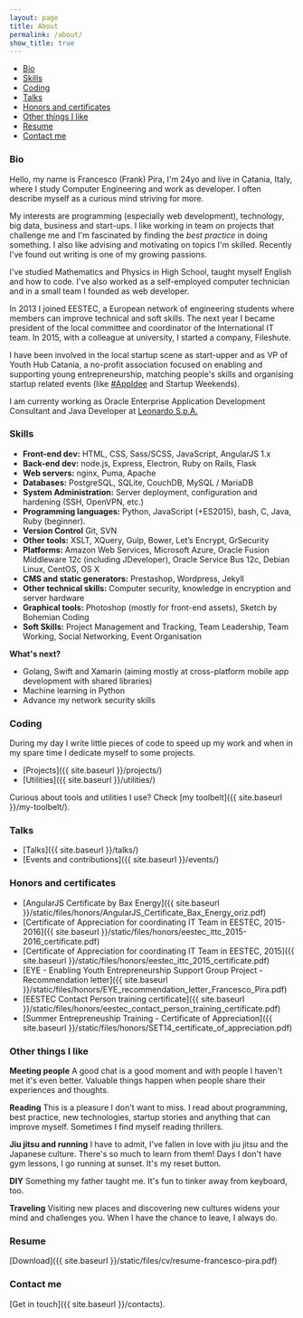 ```yaml
---
layout: page
title: About
permalink: /about/
show_title: true
---
```


- [Bio](#bio)
- [Skills](#skills)
- [Coding](#coding)
- [Talks](#talks)
- [Honors and certificates](#honors-and-certificates)
- [Other things I like](#other-things-i-like)
- [Resume](#resume)
- [Contact me](#contact-me)

### Bio

Hello, my name is Francesco (Frank) Pira, I'm 24yo and live in Catania, Italy, where I study Computer Engineering and work as developer. I often describe myself as a curious mind striving for more.

My interests are programming (especially web development), technology, big data, business and start-ups. I like working in team on projects that challenge me and I'm fascinated by finding the *best practice* in doing something. I also like advising and motivating on topics I'm skilled. Recently I've found out writing is one of my growing passions.

I've studied Mathematics and Physics in High School, taught myself English and how to code. I've also worked as a self-employed computer technician and in a small team I founded as web developer.

In 2013 I joined EESTEC, a European network of engineering students where members can improve technical and soft skills. The next year I became president of the local committee and coordinator of the International IT team. In 2015, with a colleague at university, I started a company, Fileshute.

I have been involved in the local startup scene as start-upper and as VP of Youth Hub Catania, a no-profit association focused on enabling and supporting young entrepreneurship, matching people's skills and organising startup related events (like [#AppIdee](https://twitter.com/hashtag/AppIdee?src=hash) and Startup Weekends).

I am currenty working as Oracle Enterprise Application Development Consultant and Java Developer at [Leonardo S.p.A.](http://leonardocompany.com)

### Skills

- **Front-end dev:** HTML, CSS, Sass/SCSS, JavaScript, AngularJS 1.x
- **Back-end dev:** node.js, Express, Electron, Ruby on Rails, Flask
- **Web servers:** nginx, Puma, Apache
- **Databases:** PostgreSQL, SQLite, CouchDB, MySQL / MariaDB
- **System Administration:** Server deployment, configuration and hardening (SSH, OpenVPN, etc.)
- **Programming languages:** Python, JavaScript (+ES2015), bash, C, Java, Ruby (beginner).
- **Version Control** Git, SVN
- **Other tools:** XSLT, XQuery, Gulp, Bower, Let’s Encrypt, GrSecurity
- **Platforms:** Amazon Web Services, Microsoft Azure, Oracle Fusion Middleware 12c (including JDeveloper), Oracle Service Bus 12c, Debian Linux, CentOS, OS X
- **CMS and static generators:** Prestashop, Wordpress, Jekyll
- **Other technical skills:** Computer security, knowledge in encryption and server hardware
- **Graphical tools:** Photoshop (mostly for front-end assets), Sketch by Bohemian Coding
- **Soft Skills:** Project Management and Tracking, Team Leadership, Team Working, Social Networking, Event Organisation

**What's next?**

- Golang, Swift and Xamarin (aiming mostly at cross-platform mobile app development with shared libraries)
- Machine learning in Python
- Advance my network security skills

### Coding

During my day I write little pieces of code to speed up my work and when in my spare time I dedicate myself to some projects.

- [Projects]({{ site.baseurl }}/projects/)
- [Utilities]({{ site.baseurl }}/utilities/)

Curious about tools and utilities I use? Check [my toolbelt]({{ site.baseurl }}/my-toolbelt/).

### Talks

- [Talks]({{ site.baseurl }}/talks/)
- [Events and contributions]({{ site.baseurl }}/events/)

### Honors and certificates

- [AngularJS Certificate by Bax Energy]({{ site.baseurl }}/static/files/honors/AngularJS_Certificate_Bax_Energy_oriz.pdf)
- [Certificate of Appreciation for coordinating IT Team in EESTEC, 2015-2016]({{ site.baseurl }}/static/files/honors/eestec_ittc_2015-2016_certificate.pdf)
- [Certificate of Appreciation for coordinating IT Team in EESTEC, 2015]({{ site.baseurl }}/static/files/honors/eestec_ittc_2015_certificate.pdf)
- [EYE - Enabling Youth Entrepreneurship Support Group Project - Recommendation letter]({{ site.baseurl }}/static/files/honors/EYE_recommendation_letter_Francesco_Pira.pdf)
- [EESTEC Contact Person training certificate]({{ site.baseurl }}/static/files/honors/eestec_contact_person_training_certificate.pdf)
- [Summer Entrepreneuship Training - Certificate of Appreciation]({{ site.baseurl }}/static/files/honors/SET14_certificate_of_appreciation.pdf)

### Other things I like

**Meeting people** A good chat is a good moment and with people I haven't met it's even better. Valuable things happen when people share their experiences and thoughts.

**Reading** This is a pleasure I don't want to miss. I read about programming, best practice, new technologies, startup stories and anything that can improve myself.
Sometimes I find myself reading thrillers.

**Jiu jitsu and running** I have to admit, I've fallen in love with jiu jitsu and the Japanese culture. There's so much to learn from them! Days I don't have gym lessons, I go running at sunset. It's my reset button.

**DIY** Something my father taught me. It's fun to tinker away from keyboard, too.

**Traveling** Visiting new places and discovering new cultures widens your mind and challenges you. When I have the chance to leave, I always do.

### Resume

[Download]({{ site.baseurl }}/static/files/cv/resume-francesco-pira.pdf)

### Contact me

[Get in touch]({{ site.baseurl }}/contacts).
